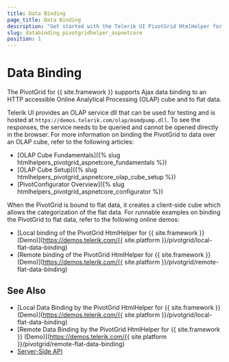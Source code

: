 ```yaml
---
title: Data Binding
page_title: Data Binding
description: "Get started with the Telerik UI PivotGrid HtmlHelper for {{ site.framework }} and learn about the OLAP cube configuration for performing Ajax data binding with the Telerik UI PivotGrid HtmlHelper for {{ site.framework }}."
slug: databinding_pivotgridhelper_aspnetcore
position: 1
---
```


# Data Binding

The PivotGrid for {{ site.framework }} supports Ajax data binding to an HTTP accessible Online Analytical Processing (OLAP) cube and to flat data.

Telerik UI provides an OLAP service dll that can be used for testing and is hosted at `https://demos.telerik.com/olap/msmdpump.dll`. To see the responses, the service needs to be queried and cannot be opened directly in the browser. For more information on binding the PivotGrid to data over an OLAP cube, refer to the following articles:
* [OLAP Cube Fundamentals]({% slug htmlhelpers_pivotgrid_aspnetcore_fundamentals %})
* [OLAP Cube Setup]({% slug htmlhelpers_pivotgrid_aspnetcore_olap_cube_setup %})
* [PivotConfigurator Overview]({% slug htmlhelpers_pivotgrid_aspnetcore_configurator %})

When the PivotGrid is bound to flat data, it creates a client-side cube which allows the categorization of the flat data. For runnable examples on binding the PivotGrid to flat data, refer to the following online demos:
* [Local binding of the PivotGrid HtmlHelper for {{ site.framework }} (Demo)](https://demos.telerik.com/{{ site.platform }}/pivotgrid/local-flat-data-binding)
* [Remote binding of the PivotGrid HtmlHelper for {{ site.framework }} (Demo)](https://demos.telerik.com/{{ site.platform }}/pivotgrid/remote-flat-data-binding)

## See Also

* [Local Data Binding by the PivotGrid HtmlHelper for {{ site.framework }} (Demo)](https://demos.telerik.com/{{ site.platform }}/pivotgrid/local-flat-data-binding)
* [Remote Data Binding by the PivotGrid HtmlHelper for {{ site.framework }} (Demo)](https://demos.telerik.com/{{ site.platform }}/pivotgrid/remote-flat-data-binding)
* [Server-Side API](/api/pivotgrid)
